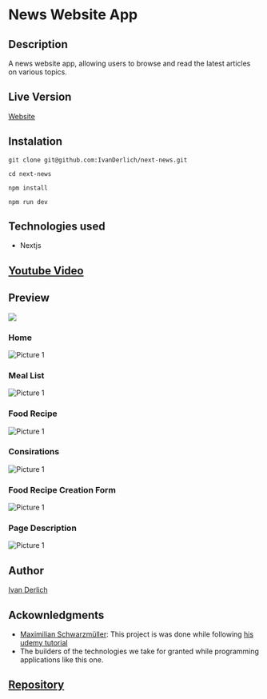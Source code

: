 # News Website App

## Description

<p id="description-news-website"> 
    A news website app, allowing users to browse and read the latest articles on various topics.
<p>

## Live Version

[Website](https://next-news.ivanderlich.com)

## Instalation

    git clone git@github.com:IvanDerlich/next-news.git

    cd next-news

    npm install

    npm run dev

## Technologies used

<ul id="tech-list-foodies">
  <li>Nextjs</li>
</ul>

## [Youtube Video]()

## Preview

<img src="docs/1.gif" id="main-image-space-shooter-game" />

### Home

![Picture 1](docs/1.png) <br>

### Meal List

![Picture 1](docs/2.png) <br>

### Food Recipe

![Picture 1](docs/3.png) <br>

### Consirations

![Picture 1](docs/4.png) <br>

### Food Recipe Creation Form

![Picture 1](docs/5.png) <br>

### Page Description

![Picture 1](docs/6.png) <br>

## Author

[Ivan Derlich](https://www.ivanderlich.com)

## Ackownledgments

- [Maximilian Schwarzmüller](https://maximilian-schwarzmueller.com/): This project is was done while following [his udemy tutorial](https://www.udemy.com/course/nextjs-react-the-complete-guide)
- The builders of the technologies we take for granted while programming applications like this one.

## [Repository](https://github.com/IvanDerlich/foodies)
